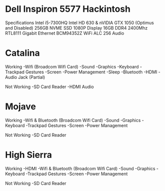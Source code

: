 # Dell Inspiron 5577 Hackintosh

Specifications
Intel i5-7300HQ
Intel HD 630 & nVIDIA GTX 1050 (Optimus and Disabled)
256GB NVME SSD
1080P Display
16GB DDR4 2400Mhz
RTL8111 Gigabit Ethernet
BCM94352Z WiFi
ALC 256 Audio

# Catalina

 Working
-Wifi (Broadcom Wifi Card)
-Sound
-Graphics
-Keyboard
-Trackpad Gestures
-Screen
-Power Management
-Sleep
-Bluetooth
-HDMI
-Audio Jack (Partial)

Not Working
-SD Card Reader
-HDMI Audio

# Mojave

 Working
-Wifi & Bluetooth (Broadcom Wifi Card)
-Sound
-Graphics
-Keyboard
-Trackpad Gestures
-Screen
-Power Management

 Not Working
-SD Card Reader


# High Sierra

 Working
-HDMI
-Wifi & Bluetooth (Broadcom Wifi Card)
-Sound
-Graphics
-Keyboard
-Trackpad Gestures
-Screen
-Power Management

 Not Working
-SD Card Reader

